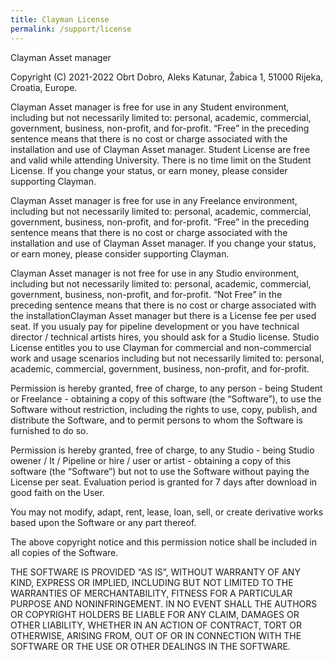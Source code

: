 ```yaml
---
title: Clayman License
permalink: /support/license
---
```



Clayman Asset manager

Copyright (C) 2021-2022 Obrt Dobro, Aleks Katunar, Žabica 1, 51000 Rijeka, Croatia, Europe.


Clayman Asset manager is free for use in any Student environment, including but not necessarily limited to: personal, academic, commercial, government, business, non-profit, and for-profit. “Free” in the preceding sentence means that there is no cost or charge associated with the installation and use of Clayman Asset manager. Student License are free and valid while attending University. There is no time limit on the Student License.
If you change your status, or earn money, please consider supporting Clayman.


Clayman Asset manager is free for use in any Freelance environment, including but not necessarily limited to: personal, academic, commercial, government, business, non-profit, and for-profit. “Free” in the preceding sentence means that there is no cost or charge associated with the installation and use of Clayman Asset manager.
If you change your status, or earn money, please consider supporting Clayman.

Clayman Asset manager is not free for use in any Studio environment, including but not necessarily limited to: personal, academic, commercial, government, business, non-profit, and for-profit. “Not Free” in the preceding sentence means that there is no cost or charge associated with the installationClayman Asset manager but there is a License fee per used seat.
If you usualy pay for pipeline development or you have technical director / technical artists hires, you should ask for a Studio license. Studio License entitles you to use Clayman for commercial and non-commercial work and usage scenarios including but not necessarily limited to: personal, academic, commercial, government, business, non-profit, and for-profit.


Permission is hereby granted, free of charge, to any person - being Student or Freelance - obtaining a copy of this software (the “Software”), to use the Software without restriction, including the rights to use, copy, publish, and distribute the Software, and to permit persons to whom the Software is furnished to do so.

Permission is hereby granted, free of charge, to any Studio - being Studio owener / It / Pipeline or hire / user or artist - obtaining a copy of this software (the “Software”) but not to use the Software without paying the License per seat. Evaluation period is granted for 7 days after download in good faith on the User.


You may not modify, adapt, rent, lease, loan, sell, or create derivative works based upon the Software or any part thereof.

The above copyright notice and this permission notice shall be included in all copies of the Software.

THE SOFTWARE IS PROVIDED “AS IS”, WITHOUT WARRANTY OF ANY KIND, EXPRESS OR IMPLIED, INCLUDING BUT NOT LIMITED TO THE WARRANTIES OF MERCHANTABILITY, FITNESS FOR A PARTICULAR PURPOSE AND NONINFRINGEMENT. IN NO EVENT SHALL THE AUTHORS OR COPYRIGHT HOLDERS BE LIABLE FOR ANY CLAIM, DAMAGES OR OTHER LIABILITY, WHETHER IN AN ACTION OF CONTRACT, TORT OR OTHERWISE, ARISING FROM, OUT OF OR IN CONNECTION WITH THE SOFTWARE OR THE USE OR OTHER DEALINGS IN THE SOFTWARE.
